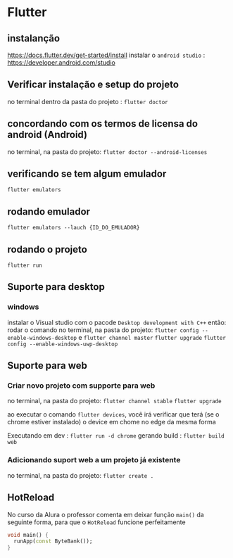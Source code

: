 # Flutter 

## instalanção
https://docs.flutter.dev/get-started/install
instalar o `android studio` : https://developer.android.com/studio

## Verificar instalação e setup do projeto
no terminal dentro da pasta do projeto : `flutter doctor`

## concordando com os termos de licensa do android (Android)
no terminal, na pasta do projeto: `flutter doctor --android-licenses`

## verificando se tem algum emulador
`flutter emulators`

## rodando emulador
`flutter emulators --lauch {ID_DO_EMULADOR}`

## rodando o projeto
`flutter run` 

## Suporte para desktop

### windows
instalar o Visual studio com o pacode `Desktop development with C++`
então:
rodar o comando no terminal, na pasta do projeto: `flutter config --enable-windows-desktop`
e
`flutter channel master`
`flutter upgrade`
`flutter config --enable-windows-uwp-desktop`

## Suporte para web
### Criar novo projeto com supporte para web
no terminal, na pasta do projeto: 
`flutter channel stable`
`flutter upgrade`

ao executar o comando `flutter devices`, você irá verificar que terá (se o chrome estiver instalado) o device em chome no edge da mesma forma

Executando em dev : `flutter run -d chrome` 
gerando build : `flutter build web` 

### Adicionando suport web a um projeto já existente
no terminal, na pasta do projeto: `flutter create .`

## HotReload
No curso da Alura o professor comenta em deixar função `main()` da seguinte forma, para que o `HotReload` funcione perfeitamente

```dart
void main() {
  runApp(const ByteBank());
}
```